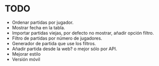 # TODO

- Ordenar partidas por jugador.
- Mostrar fecha en la tabla.
- Importar partidas viejas, por defecto no mostrar, añadir opción filtro.
- Filtro de partidas por número de jugadores.
- Generador de partida que use los filtros.
- Añadir partida desde la web? o mejor sólo por API.
- Mejorar estilo
- Versión móvil
